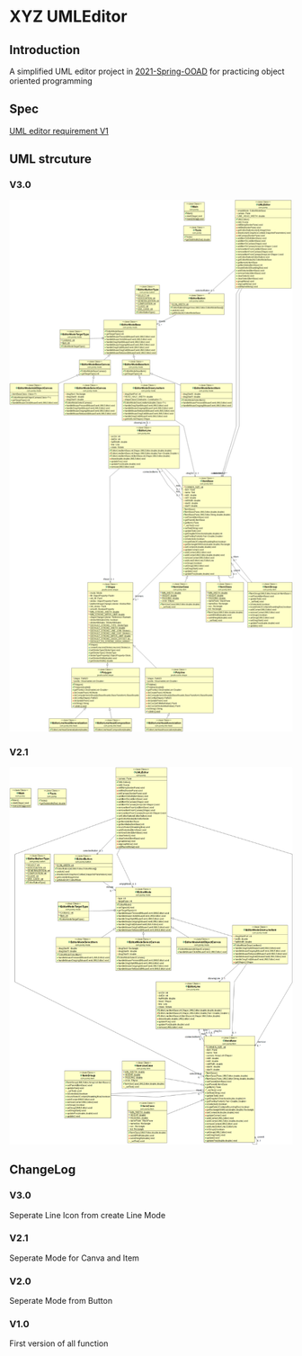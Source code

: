 # XYZ UMLEditor
## Introduction
A simplified UML editor project in [2021-Spring-OOAD](https://classroom.google.com/u/0/c/Mjc3NjkxNTg3OTgw) for practicing object oriented programming

## Spec
[UML editor requirement V1](UML%20editor%20requirement%20V1%20-%20use%20case%20format.pdf)

## UML strcuture
### V3.0
![V3.0](src/main/java/com/jcomp/uml/modelV3.png)
### V2.1
![V2.1](src/main/java/com/jcomp/uml/modelV2.1.png)


## ChangeLog
### V3.0
Seperate Line Icon from create Line Mode
### V2.1
Seperate Mode for Canva and Item
### V2.0
Seperate Mode from Button
### V1.0
First version of all function